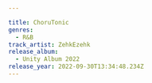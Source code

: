 ```yaml
---

title: ChoruTonic
genres:
  - R&B
track_artist: ZehkEzehk
release_album:
  - Unity Album 2022
release_year: 2022-09-30T13:34:48.234Z
---
```

